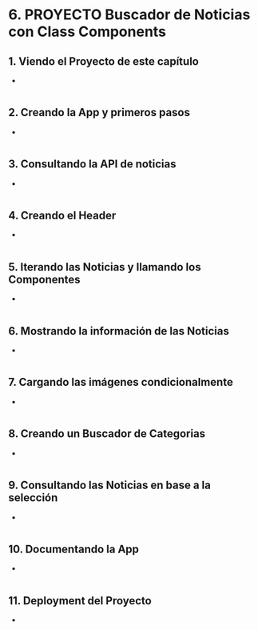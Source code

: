 # 6. PROYECTO Buscador de Noticias con Class Components

## 1. Viendo el Proyecto de este capítulo
- 
```js
```
## 2. Creando la App y primeros pasos
- 
```js
```
## 3. Consultando la API de noticias
- 
```js
```
## 4. Creando el Header
- 
```js
```
## 5. Iterando las Noticias y llamando los Componentes
- 
```js
```
## 6. Mostrando la información de las Noticias
- 
```js
```
## 7. Cargando las imágenes condicionalmente
- 
```js
```
## 8. Creando un Buscador de Categorias
- 
```js
```
## 9. Consultando las Noticias en base a la selección
- 
```js
```
## 10. Documentando la App
- 
```js
```
## 11. Deployment del Proyecto
- 
```js
```